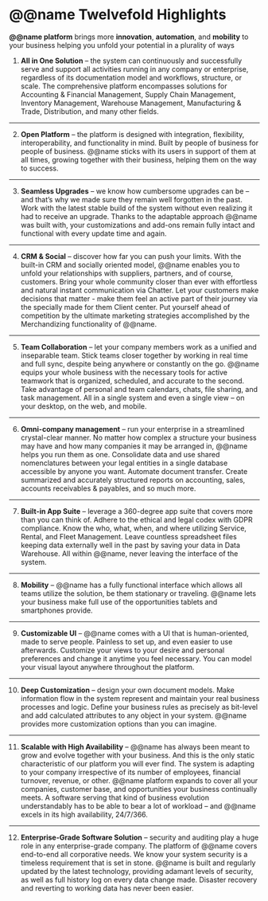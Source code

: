 # @@name Twelvefold Highlights

**@@name platform** brings more **innovation**, **automation**, and **mobility** to your business helping you unfold your potential in a plurality of ways  

1. **All in One Solution** – the system can continuously and successfully serve and support all activities running in any company or enterprise, regardless of its documentation model and workflows, structure, or scale. 
The comprehensive platform encompasses solutions for Accounting & Financial Management, Supply Chain Management, Inventory Management, Warehouse Management, Manufacturing & Trade, Distribution, and many other fields.  

---

2. **Open Platform** – the platform is designed with integration, flexibility, interoperability, and functionality in mind. 
Built by people of business for people of business. 
@@name sticks with its users in support of them at all times, growing together with their business, helping them on the way to success.  

---

3. **Seamless Upgrades** – we know how cumbersome upgrades can be – and that’s why we made sure they remain well forgotten in the past. 
Work with the latest stable build of the system without even realizing it had to receive an upgrade. 
Thanks to the adaptable approach @@name was built with, your customizations and add-ons remain fully intact and functional with every update time and again.  

---

4. **CRM & Social** – discover how far you can push your limits. 
With the built-in CRM and socially oriented model, @@name enables you to unfold your relationships with suppliers, partners, and of course, customers. 
Bring your whole community closer than ever with effortless and natural instant communication via Chatter. 
Let your customers make decisions that matter - make them feel an active part of their journey via the specially made for them Client center. 
Put yourself ahead of competition by the ultimate marketing strategies accomplished by the Merchandizing functionality of @@name.  

---

5. **Team Collaboration** – let your company members work as a unified and inseparable team. 
Stick teams closer together by working in real time and full sync, despite being anywhere or constantly on the go. 
@@name equips your whole business with the necessary tools for active teamwork that is organized, scheduled, and accurate to the second. 
Take advantage of personal and team calendars, chats, file sharing, and task management. 
All in a single system and even a single view – on your desktop, on the web, and mobile.  

---

6. **Omni-company management** – run your enterprise in a streamlined crystal-clear manner. 
No matter how complex a structure your business may have and how many companies it may be arranged in, @@name helps you run them as one. 
Consolidate data and use shared nomenclatures between your legal entities in a single database accessible by anyone you want. 
Automate document transfer. 
Create summarized and accurately structured reports on accounting, sales, accounts receivables & payables, and so much more.  

---

7. **Built-in App Suite** – leverage a 360-degree app suite that covers more than you can think of. 
Adhere to the ethical and legal codex with GDPR compliance. 
Know the who, what, when, and where utilizing Service, Rental, and Fleet Management. 
Leave countless spreadsheet files keeping data externally well in the past by saving your data in Data Warehouse. 
All within @@name, never leaving the interface of the system.  

---

8. **Mobility** – @@name has a fully functional interface which allows all teams utilize the solution, be them stationary or traveling. 
@@name lets your business make full use of the opportunities tablets and smartphones provide.  

---

9. **Customizable UI** – @@name comes with a UI that is human-oriented, made to serve people. 
Painless to set up, and even easier to use afterwards. 
Customize your views to your desire and personal preferences and change it anytime you feel necessary. 
You can model your visual layout anywhere throughout the platform.  

---

10. **Deep Customization** – design your own document models. 
Make information flow in the system represent and maintain your real business processes and logic. 
Define your business rules as precisely as bit-level and add calculated attributes to any object in your system. 
@@name provides more customization options than you can imagine.  

---

11. **Scalable with High Availability** – @@name has always been meant to grow and evolve together with your business. 
And this is the only static characteristic of our platform you will ever find. 
The system is adapting to your company irrespective of its number of employees, financial turnover, revenue, or other. 
@@name platform expands to cover all your companies, customer base, and opportunities your business continually meets. 
A software serving that kind of business evolution understandably has to be able to bear a lot of workload – and @@name excels in its high availability, 24/7/366.  

---

12. **Enterprise-Grade Software Solution** – security and auditing play a huge role in any enterprise-grade company. 
The platform of @@name covers end-to-end all corporative needs. 
We know your system security is a timeless requirement that is set in stone. 
@@name is built and regularly updated by the latest technology, providing adamant levels of security, as well as full history log on every data change made. 
Disaster recovery and reverting to working data has never been easier.  
